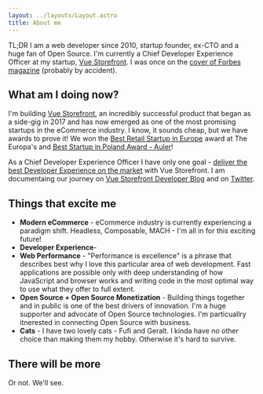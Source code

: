 ```yaml
---
layout: ../layouts/Layout.astro
title: About me
---
```


<span class="text-2xl">TL;DR I am a web developer since 2010, startup founder, ex-CTO and a huge fan of Open Source. I'm currently a Chief Developer Experience Officer at my startup, [Vue Storefront](https://vuestorefront.io). I was once on the [cover of Forbes magazine](https://vuestorefront.io/news/filip-rakowski-forbes-30-under-30) (probably by accident).</span>

## What am I doing now?

I'm building [Vue Storefront](https://vuestorefront.io), an incredibly successful product that began as a side-gig in 2017 and has now emerged as one of the most promising startups in the eCommerce industry. I know, it sounds cheap, but we have awards to prove it! We won the <a href="https://vuestorefront.io/news/vue-storefront-wins-best-ecommerce-startup-at-top-european-tech-awards">Best Retail Startup in Europe</a> award at The Europa's and <a href="https://vuestorefront.io/news/vue-storefront-wins-poland-top-startup-award">Best Startup in Poland Award - Auler</a>!

As a Chief Developer Experience Officer I have only one goal - [deliver the best Developer Experience on the market](https://vuestorefront.io/blog/developer-experience-obsession-as-new-cdxo-heres-why-) with Vue Storefront. I am documentaing our journey on [Vue Storefront Developer Blog](https://dev.to/vue-storefront) and on [Twitter](https://twitter.com/filrakowski).

## Things that excite me

<ul class="list-disc list-outside pl-5 mb-5">
    <li><b>Modern eCommerce</b> - eCommerce industry is currently experiencing a paradigm shift. Headless, Composable, MACH - I'm all in for this exciting future!</li>
    <li><b>Developer Experience</b>- </li>
    <li><b>Web Performance</b> - "Performance is excellence" is a phrase that describes best why I love this particular area of web development. Fast applications are possible only with deep understanding of how JavaScript and browser works and writing code in the most optimal way to use what they offer to full extent.</li>
    <li><b>Open Source + Open Source Monetization</b> - Building things together and in public is one of the best drivers of innovation. I'm a huge supporter and advocate of Open Source technologies. I'm particuallry itnerested in connecting Open Source with business.</li>
    <li><b>Cats</b> - I have two lovely cats - Fufi and Geralt. I kinda have no other choice than making them my hobby. Otherwise it's hard to survive.</li>
</ul>

## There will be more

Or not. We'll see.
